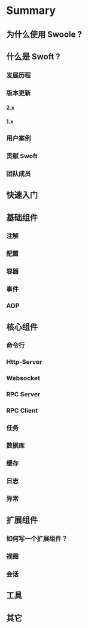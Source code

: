 # Summary

## 为什么使用 Swoole ?

## 什么是 Swoft ?
### 发展历程
### 版本更新
#### 2.x
#### 1.x
### 用户案例
### 贡献 Swoft
### 团队成员

## 快速入门

## 基础组件

### 注解
### 配置
### 容器
### 事件
### AOP


## 核心组件
### 命令行
### Http-Server
### Websocket
### RPC Server
### RPC Client
### 任务
### 数据库
### 缓存
### 日志
### 异常


## 扩展组件

### 如何写一个扩展组件？
### 视图
### 会话

## 工具

## 其它
